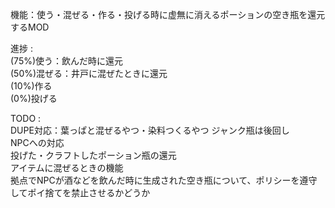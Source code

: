 機能：使う・混ぜる・作る・投げる時に虚無に消えるポーションの空き瓶を還元するMOD

進捗 :  
(75%)使う：飲んだ時に還元  
(50%)混ぜる：井戸に混ぜたときに還元  
(10%)作る  
(0%)投げる  
  
TODO :  
DUPE対応：葉っぱと混ぜるやつ・染料つくるやつ
ジャンク瓶は後回し  
NPCへの対応  
投げた・クラフトしたポーション瓶の還元  
アイテムに混ぜるときの機能  
拠点でNPCが酒などを飲んだ時に生成された空き瓶について、ポリシーを遵守してポイ捨てを禁止させるかどうか  
